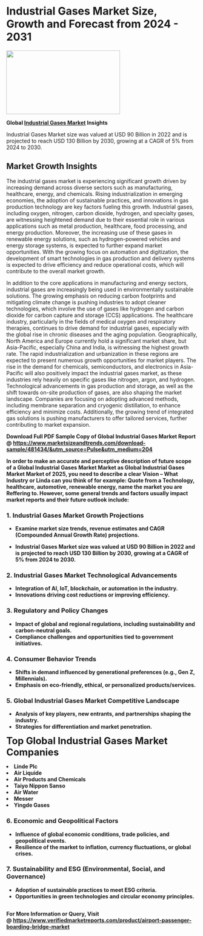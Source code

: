<H1>Industrial Gases Market Size, Growth and Forecast from 2024 - 2031</H1><img class="aligncenter size-medium wp-image-584254" src="https://thirdeyenews.in/wp-content/uploads/2024/09/Global-Market-Research-300x168.jpeg" alt="" width="300" height="168" /><p><strong>Global&nbsp;<a href="https://www.marketsizeandtrends.com/download-sample/481434/&amp;utm_source=Pulse&amp;utm_medium=204">Industrial Gases Market</a> Insights</strong></p><p>Industrial Gases Market size was valued at USD 90 Billion in 2022 and is projected to reach USD 130 Billion by 2030, growing at a CAGR of 5% from 2024 to 2030.</p><p><h2>Market Growth Insights</h2> <p>The industrial gases market is experiencing significant growth driven by increasing demand across diverse sectors such as manufacturing, healthcare, energy, and chemicals. Rising industrialization in emerging economies, the adoption of sustainable practices, and innovations in gas production technology are key factors fueling this growth. Industrial gases, including oxygen, nitrogen, carbon dioxide, hydrogen, and specialty gases, are witnessing heightened demand due to their essential role in various applications such as metal production, healthcare, food processing, and energy production. Moreover, the increasing use of these gases in renewable energy solutions, such as hydrogen-powered vehicles and energy storage systems, is expected to further expand market opportunities. With the growing focus on automation and digitization, the development of smart technologies in gas production and delivery systems is expected to drive efficiency and reduce operational costs, which will contribute to the overall market growth.</p> <p><strong></strong></p> <p>In addition to the core applications in manufacturing and energy sectors, industrial gases are increasingly being used in environmentally sustainable solutions. The growing emphasis on reducing carbon footprints and mitigating climate change is pushing industries to adopt cleaner technologies, which involve the use of gases like hydrogen and carbon dioxide for carbon capture and storage (CCS) applications. The healthcare industry, particularly in the fields of medical oxygen and respiratory therapies, continues to drive demand for industrial gases, especially with the global rise in chronic diseases and the aging population. Geographically, North America and Europe currently hold a significant market share, but Asia-Pacific, especially China and India, is witnessing the highest growth rate. The rapid industrialization and urbanization in these regions are expected to present numerous growth opportunities for market players. The rise in the demand for chemicals, semiconductors, and electronics in Asia-Pacific will also positively impact the industrial gases market, as these industries rely heavily on specific gases like nitrogen, argon, and hydrogen. Technological advancements in gas production and storage, as well as the shift towards on-site production of gases, are also shaping the market landscape. Companies are focusing on adopting advanced methods, including membrane separation and cryogenic distillation, to enhance efficiency and minimize costs. Additionally, the growing trend of integrated gas solutions is pushing manufacturers to offer tailored services, further contributing to market expansion.</p> <p><strong></p><p><span class=""><strong>Download Full PDF Sample Copy of Global Industrial Gases Market Report</strong> @ <a href="https://www.marketsizeandtrends.com/download-sample/481434/&amp;utm_source=Pulse&amp;utm_medium=204" target="_blank">https://www.marketsizeandtrends.com/download-sample/481434/&amp;utm_source=Pulse&amp;utm_medium=204</a></span></p><p>In order to make an accurate and perceptive description of future scope of a Global&nbsp;Industrial Gases Market Market as Global&nbsp;Industrial Gases Market Market of 2025, you need to describe a clear Vision &ndash; What Industry or Linda can you think of for example: Quote from a Technology, healthcare, automotive, renewable energy, name the market you are Reffering to. However, some general trends and factors usually impact market reports and their future outlook include:</p><h3>1.&nbsp;<strong>Industrial Gases Market Growth Projections</strong></h3><ul><li>Examine market size trends, revenue estimates and CAGR (Compounded Annual Growth Rate) projections.</li><li><p>Industrial Gases Market size was valued at USD 90 Billion in 2022 and is projected to reach USD 130 Billion by 2030, growing at a CAGR of 5% from 2024 to 2030.</p></li></ul><h3>2.&nbsp;<strong>Industrial Gases Market Technological Advancements</strong></h3><ul><li>Integration of AI, IoT, blockchain, or automation in the industry.</li><li>Innovations driving cost reductions or improving efficiency.</li></ul><h3>3.&nbsp;<strong>Regulatory and Policy Changes</strong></h3><ul><li>Impact of global and regional regulations, including sustainability and carbon-neutral goals.</li><li>Compliance challenges and opportunities tied to government initiatives.</li></ul><h3>4.&nbsp;<strong>Consumer Behavior Trends</strong></h3><ul><li>Shifts in demand influenced by generational preferences (e.g., Gen Z, Millennials).</li><li>Emphasis on eco-friendly, ethical, or personalized products/services.</li></ul><h3>5.&nbsp;<strong>Global Industrial Gases Market Competitive Landscape</strong></h3><ul><li>Analysis of key players, new entrants, and partnerships shaping the industry.</li><li>Strategies for differentiation and market penetration.</li></ul><p data-pm-slice="1 1 []"><span style="color: inherit; font-family: inherit; font-size: 25px;">Top Global Industrial Gases Market Companies</span></p><div class="" data-test-id=""><p><li>Linde Plc</li><li> Air Liquide</li><li> Air Products and Chemicals</li><li> Taiyo Nippon Sanso</li><li> Air Water</li><li> Messer</li><li> Yingde Gases</li></p></div><h3>6.&nbsp;<strong>Economic and Geopolitical Factors</strong></h3><ul><li>Influence of global economic conditions, trade policies, and geopolitical events.</li><li>Resilience of the market to inflation, currency fluctuations, or global crises.</li></ul><h3>7.&nbsp;<strong>Sustainability and ESG (Environmental, Social, and Governance)</strong></h3><ul><li>Adoption of sustainable practices to meet ESG criteria.</li><li>Opportunities in green technologies and circular economy principles.</li></ul><h2><strong style="font-size: 14px;">For More Information or Query, Visit @&nbsp;</strong><a style="background-color: #ffffff; font-size: 14px;" href="https://www.marketsizeandtrends.com/report/industrial-gases-market/" target="_blank">https://www.verifiedmarketreports.com/product/airport-passenger-boarding-bridge-market</a></h2>
